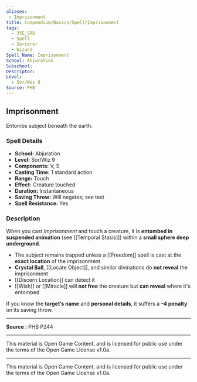 ```yaml
---
aliases:
 - Imprisonment
title: Compendium/Basics/Spell/Imprisonment
tags:  
  - 35E_SRD  
  - Spell  
  - Sorcerer  
  - Wizard  
Spell Name: Imprisonment
School: Abjuration
Subschool: 
Descriptor: 
Level:  
  - Sor/Wiz 9  
Source: PHB
---
```


## Imprisonment

Entombs subject beneath the earth.

### Spell Details

- **School:** Abjuration  
- **Level:** Sor/Wiz 9  
- **Components:** V, S  
- **Casting Time:** 1 standard action  
- **Range:** Touch  
- **Effect:** Creature touched  
- **Duration:** Instantaneous  
- **Saving Throw:** Will negates; see text  
- **Spell Resistance:** Yes  

### Description

When you cast *Imprisonment* and touch a creature, it is **entombed in suspended animation** (see [[Temporal Stasis]]) within a **small sphere deep underground**.

- The subject remains trapped unless a [[Freedom]] spell is cast at the **exact location** of the imprisonment
- **Crystal Ball**, [[Locate Object]], and similar divinations do **not reveal** the imprisonment  
- [[Discern Location]] can detect it  
- [[Wish]] or [[Miracle]] will **not free** the creature but **can reveal** where it's entombed

If you know the **target’s name** and **personal details**, it suffers a **–4 penalty** on its saving throw.

---

**Source :** PHB P244

---

This material is Open Game Content, and is licensed for public use under  
the terms of the Open Game License v1.0a.

---

This material is Open Game Content, and is licensed for public use under the terms of the Open Game License v1.0a.
